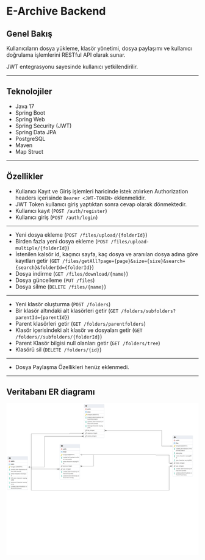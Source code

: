 # E-Archive Backend

## Genel Bakış
Kullanıcıların dosya yükleme, klasör yönetimi, dosya paylaşımı ve kullanıcı doğrulama işlemlerini RESTful API olarak sunar.  

JWT entegrasyonu sayesinde kullanıcı yetkilendirilir.

---

## Teknolojiler

- Java 17  
- Spring Boot
- Spring Web
- Spring Security (JWT)  
- Spring Data JPA  
- PostgreSQL
- Maven
- Map Struct
---
## Özellikler
* Kullanıcı Kayıt ve Giriş işlemleri haricinde istek atılırken Authorization headers içerisinde ``Bearer <JWT-TOKEN>`` eklenmelidir.
* JWT Token kullanıcı giriş yaptıktan sonra cevap olarak dönmektedir.
* Kullanıcı kayıt (``POST /auth/register``)
* Kullanıcı giriş (``POST /auth/login``)
---
* Yeni dosya ekleme (``POST /files/upload/{folderId}``)
* Birden fazla yeni dosya ekleme (``POST /files/upload-multiple/{folderId}``)
* İstenilen kalsör id, kaçıncı sayfa, kaç dosya ve aranılan dosya adına göre kayıtları getir (``GET /files/getAll?page={page}&size={size}&search={search}&folderId={folderId}``)
* Dosya indirme (``GET /files/download/{name}``)
* Dosya güncelleme (``PUT /files``)
* Dosya silme (``DELETE /files/{name}``)
---
* Yeni klasör oluşturma (``POST /folders``)
* Bir klasör altındaki alt klasörleri getir (``GET /folders/subfolders?parentId={parentId}``)
* Parent klasörleri getir (``GET /folders/parentfolders``)
* Klasör içerisindeki alt klasör ve dosyaları getir (``GET /folders//subfolders/{folderId}``)
* Parent Klasör bilgisi null olanları getir (``GET /folders/tree``)
* Klasörü sil (``DELETE /folders/{id}``)
---
* Dosya Paylaşma Özellikleri henüz eklenmedi.
---
## Veritabanı ER diagramı
![e-archiv_ERD.png](e-archiv_ERD.png)
